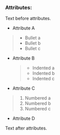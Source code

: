 ### Attributes:

Text before attributes.

- Attribute A
> - Bullet a
> - Bullet b
> - Bullet c
- Attribute B

	> - Indented a
	> - Indented b
	> - Indented c

- Attribute C
> 1. Numbered a
> 2. Numbered b
> 3. Numbered c
- Attribute D

Text after attributes.
